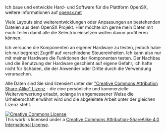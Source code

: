 Ich baue und entwickle Hard- und Software für die Plattform OpenSX, weitere Informationen auf  <a href="http://opensx.net"> opensx.net </a>

Viele Layouts sind weiterentwicklungen oder Anpassungen an bestehenden Dateien aus dem OpenSX Projekt.
Hier möchte ich gerne mein Daten mit euch Teilen damit alle die Selectrix einsetzen wollen davon profitieren können.

Ich versuche die Komponenten an eigener Hardware zu testen, jedoch habe ich nur begrenzt Zugriff auf verschiedene Steuereinheiten.
Ich kann also nur mit meiner Hardware die Funktionen der Komponenten testen.
Der Nachbau und die Benutzung der Hardware geschieht auf eigene Gefahr, ich hafte nicht für Schäden, die der Anwender oder
Dritte durch die Verwendung verursachen.

Alle Daten sind Sie sind lizensiert unter der <a href="https://creativecommons.org/licenses/by-sa/4.0/de">"Creative Commons Attribution Share-Alike" Lizenz</a> - die eine persönliche und kommerzielle Weiterverwertung erlaubt, solange in angemessener Weise die Urheberschaft erwähnt wird und die abgeleitete Arbeit unter der gleichen Lizenz steht.




<a rel="license" href="http://creativecommons.org/licenses/by-sa/4.0/"><img alt="Creative Commons License" style="border-width:0" src="https://i.creativecommons.org/l/by-sa/4.0/88x31.png" /></a><br />This work is licensed under a <a rel="license" href="http://creativecommons.org/licenses/by-sa/4.0/">Creative Commons Attribution-ShareAlike 4.0 International License</a>.
